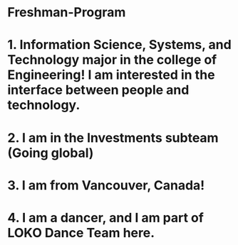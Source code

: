 # Freshman-Program
# 1. Information Science, Systems, and Technology major in the college of Engineering! I am interested in the interface between people and technology. 
# 2. I am in the Investments subteam (Going global)
# 3. I am from Vancouver, Canada! 
# 4. I am a dancer, and I am part of LOKO Dance Team here. 
